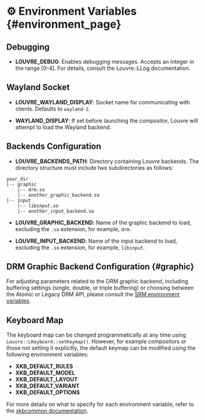 # ⚙️ Environment Variables {#environment_page}

## Debugging

* **LOUVRE_DEBUG**: Enables debugging messages. Accepts an integer in the range [0-4]. For details, consult the Louvre::LLog documentation.

## Wayland Socket

* **LOUVRE_WAYLAND_DISPLAY**: Socket name for communicating with clients. Defaults to `wayland-2`.

* **WAYLAND_DISPLAY**: If set before launching the compositor, Louvre will attempt to load the Wayland backend.

## Backends Configuration

  - **LOUVRE_BACKENDS_PATH**: Directory containing Louvre backends. The directory structure must include two subdirectories as follows:

  ```
  your_dir
  |-- graphic
      |-- drm.so
      |-- another_graphic_backend.so
  |-- input
      |-- libinput.so
      |-- another_input_backend.so
  ```

  - **LOUVRE_GRAPHIC_BACKEND**: Name of the graphic backend to load, excluding the `.so` extension, for example, `drm`.

  - **LOUVRE_INPUT_BACKEND**: Name of the input backend to load, excluding the `.so` extension, for example, `libinput`.

## DRM Graphic Backend Configuration {#graphic}

For adjusting parameters related to the DRM graphic backend, including buffering settings (single, double, or triple buffering) or choosing between the Atomic or Legacy DRM API, please consult the [SRM environment variables](https://cuarzosoftware.github.io/SRM/envs_page.html).

## Keyboard Map

The keyboard map can be changed programmatically at any time using `Louvre::LKeyboard::setKeymap()`. However, for example compositors or those not setting it explicitly, the default keymap can be modified using the following environment variables:

- **XKB_DEFAULT_RULES**
- **XKB_DEFAULT_MODEL**
- **XKB_DEFAULT_LAYOUT**
- **XKB_DEFAULT_VARIANT**
- **XKB_DEFAULT_OPTIONS**

For more details on what to specify for each environment variable, refer to the [xkbcommon documentation](https://xkbcommon.org/doc/current/structxkb__rule__names.html).
